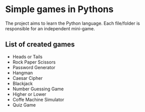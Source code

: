 # Simple games in Pythons

The project aims to learn the Python language. Each file/folder is responsible for an independent mini-game.

## List of created games
* Heads or Tails
* Rock Paper Scissors
* Password Generator
* Hangman
* Caesar Cipher
* Blackjack
* Number Guessing Game
* Higher or Lower
* Coffe Machine Simulator
* Quiz Game